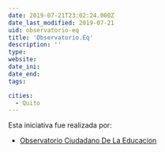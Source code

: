 ```yaml
---
date: 2019-07-21T23:02:24.000Z
date_last_modified: 2019-07-21
uid: observatorio-eq
title: 'Observatorio.Eq'
description: ''
type: 
website: 
date_ini: 
date_end: 
tags:

cities: 
  - Quito
---
```


Esta iniciativa fue realizada por:

- [Observatorio Ciudadano De La Educacion](/organizaciones/observatorio-ciudadano-de-la-educacion)
